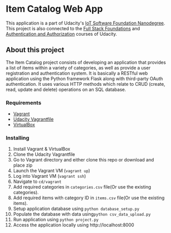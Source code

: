 # Item Catalog Web App
This application is a part of Udacity's [IoT Software Foundation Nanodegree](https://in.udacity.com/course/iot-software-foundation-nanodegree--nd501-iniot).
This project is also connected to the [Full Stack Foundations](https://classroom.udacity.com/courses/ud088) and [Authentication and Authorization](https://classroom.udacity.com/courses/ud330) courses of Udacity. 

## About this project 
The Item Catalog project consists of developing an application that provides a list of items within a variety of categories, as well as provide a user registration and authentication system.
It is basically a RESTful web application using the Python framework Flask along with third-party OAuth authentication. It uses various HTTP methods which relate to CRUD (create, read, update and delete) operations on an SQL database.

### Requirements
- [Vagrant](https://www.vagrantup.com/)
- [Udacity Vagrantfile](https://github.com/udacity/fullstack-nanodegree-vm)
- [VirtualBox](https://www.virtualbox.org/wiki/Downloads)

### Installing

1. Install Vagrant & VirtualBox
2. Clone the Udacity Vagrantfile
3. Go to Vagrant directory and either clone this repo or download and place zip
3. Launch the Vagrant VM (`vagrant up`)
4. Log into Vagrant VM (`vagrant ssh`)
5. Navigate to `cd/vagrant`
6. Add required categories in `categories.csv` file(Or use the existing categories).
7. Add required items with category ID in `items.csv` file(Or use the existing items).
8. Setup application database using `python database_setup.py`
9. Populate the database with data using`python csv_data_upload.py`
10. Run application using `python project.py`
11. Access the application locally using http://localhost:8000
